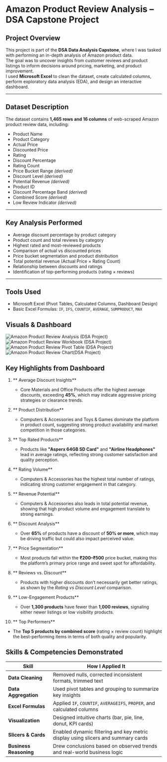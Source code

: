 #  Amazon Product Review Analysis – DSA Capstone Project

##  Project Overview
This project is part of the **DSA Data Analysis Capstone**, where I was tasked with performing an in-depth analysis of Amazon product data.  
The goal was to uncover insights from customer reviews and product listings to inform decisions around pricing, marketing, and product improvement.  
I used **Microsoft Excel** to clean the dataset, create calculated columns, perform exploratory data analysis (EDA), and design an interactive dashboard.

---

##  Dataset Description
The dataset contains **1,465 rows and 16 columns** of web-scraped Amazon product review data, including:

- Product Name  
- Product Category  
- Actual Price  
- Discounted Price  
- Rating  
- Discount Percentage  
- Rating Count  
- Price Bucket Range *(derived)*  
- Discount Level *(derived)*  
- Potential Revenue *(derived)*  
- Product ID  
- Discount Percentage Band *(derived)*  
- Combined Score *(derived)*  
- Low Review Indicator *(derived)*  

---

##  Key Analysis Performed
- Average discount percentage by product category  
- Product count and total reviews by category  
- Highest rated and most-reviewed products  
- Comparison of actual vs discounted prices  
- Price bucket segmentation and product distribution  
- Total potential revenue (Actual Price × Rating Count)  
- Relationship between discounts and ratings  
- Identification of top-performing products (rating × reviews)  

---

##  Tools Used
- Microsoft Excel (Pivot Tables, Calculated Columns, Dashboard Design)  
- Basic Excel Formulas: `IF`, `IFS`, `COUNTIF`, `AVERAGE`, `SUMPRODUCT`, `MAX`

## Visuals & Dashboard
![Amazon Product Review Analysis (DSA Project)](https://github.com/user-attachments/assets/4a420030-8fd1-446e-8793-ee31571c14de)
![Amazon Product Review Workbook (DSA Project)](https://github.com/user-attachments/assets/b2a2c323-f4a9-450b-87b3-e108c31281a8)
![Amazon Product Review Pivot Table (DSA Project)](https://github.com/user-attachments/assets/498f7b39-1907-4253-b1f1-7b511e471a86)
![Amazon Product Review Chart(DSA Project)](https://github.com/user-attachments/assets/089365d4-04e2-47f0-beae-be618fb70505)


##  Key Highlights from Dashboard

1. ** Average Discount Insights**  
   - Core Materials and Office Products offer the highest average discounts, exceeding **45%**, which may indicate aggressive pricing strategies or clearance trends.

2. ** Product Distribution**  
   - Computers & Accessories and Toys & Games dominate the platform in product count, suggesting strong product availability and market competition in those categories.

3. ** Top Rated Products**  
   - Products like **"Asperx 64GB SD Card"** and **"Airline Headphones"** lead in average ratings, reflecting strong customer satisfaction and quality perception.

4. ** Rating Volume**  
   - Computers & Accessories has the highest total number of ratings, indicating strong customer engagement in that category.

5. ** Revenue Potential**  
   - Computers & Accessories also leads in total potential revenue, showing that high product volume and engagement translate to strong earnings.

6. ** Discount Analysis**  
   - Over **65%** of products have a discount of **50% or more**, which may be driving traffic but could also impact perceived value.

7. ** Price Segmentation**  
   - Most products fall within the **₹200–₹500** price bucket, making this the platform’s primary price range and sweet spot for affordability.

8. ** Reviews vs. Discount**  
   - Products with higher discounts don’t necessarily get better ratings, as shown by the *Rating vs Discount Level* comparison.

9. ** Low-Engagement Products**  
   - Over **1,300 products** have fewer than **1,000 reviews**, signaling either newer listings or low visibility products.

10. ** Top Performers**  
   - The **Top 5 products by combined score** (rating × review count) highlight the best-performing items in terms of both quality and popularity.

##  Skills & Competencies Demonstrated

| **Skill**              | **How I Applied It**                                                                 |
|------------------------|---------------------------------------------------------------------------------------|
| **Data Cleaning**      | Removed nulls, corrected inconsistent formats, trimmed text                          |
| **Data Aggregation**   | Used pivot tables and grouping to summarize key insights                             |
| **Excel Formulas**     | Applied `IF`, `COUNTIF`, `AVERAGEIFS`, `PROPER`, and calculated columns              |
| **Visualization**      | Designed intuitive charts (bar, pie, line, donut, KPI cards)                         |
| **Slicers & Cards**    | Enabled dynamic filtering and key metric display using slicers and summary cards     |
| **Business Reasoning** | Drew conclusions based on observed trends and real-world business logic              |














      
      
      
       
      
      
       
      
      
